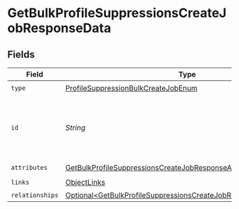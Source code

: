 # GetBulkProfileSuppressionsCreateJobResponseData


## Fields

| Field                                                                                                                                                      | Type                                                                                                                                                       | Required                                                                                                                                                   | Description                                                                                                                                                |
| ---------------------------------------------------------------------------------------------------------------------------------------------------------- | ---------------------------------------------------------------------------------------------------------------------------------------------------------- | ---------------------------------------------------------------------------------------------------------------------------------------------------------- | ---------------------------------------------------------------------------------------------------------------------------------------------------------- |
| `type`                                                                                                                                                     | [ProfileSuppressionBulkCreateJobEnum](../../models/components/ProfileSuppressionBulkCreateJobEnum.md)                                                      | :heavy_check_mark:                                                                                                                                         | N/A                                                                                                                                                        |
| `id`                                                                                                                                                       | *String*                                                                                                                                                   | :heavy_check_mark:                                                                                                                                         | Unique identifier for retrieving the job. Generated by Klaviyo.                                                                                            |
| `attributes`                                                                                                                                               | [GetBulkProfileSuppressionsCreateJobResponseAttributes](../../models/components/GetBulkProfileSuppressionsCreateJobResponseAttributes.md)                  | :heavy_check_mark:                                                                                                                                         | N/A                                                                                                                                                        |
| `links`                                                                                                                                                    | [ObjectLinks](../../models/components/ObjectLinks.md)                                                                                                      | :heavy_check_mark:                                                                                                                                         | N/A                                                                                                                                                        |
| `relationships`                                                                                                                                            | [Optional\<GetBulkProfileSuppressionsCreateJobResponseRelationships>](../../models/components/GetBulkProfileSuppressionsCreateJobResponseRelationships.md) | :heavy_minus_sign:                                                                                                                                         | N/A                                                                                                                                                        |